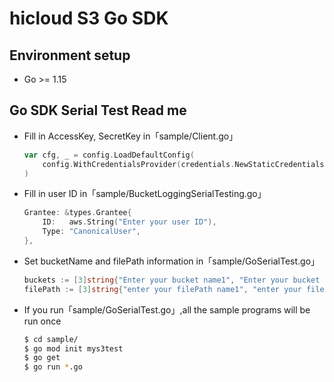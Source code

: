 # hicloud S3 Go SDK

## Environment setup
* Go >= 1.15

## Go SDK Serial Test Read me
* Fill in AccessKey, SecretKey in「sample/Client.go」
	```go
	var cfg, _ = config.LoadDefaultConfig(
		config.WithCredentialsProvider(credentials.NewStaticCredentialsProvider("Enter your AccessKey", "Enter your SecretKey", "")),
	)
	```
* Fill in user ID in「sample/BucketLoggingSerialTesting.go」
	```go
	Grantee: &types.Grantee{
		ID:   aws.String("Enter your user ID"),
		Type: "CanonicalUser",
	},
	```
* Set bucketName and filePath information in「sample/GoSerialTest.go」
	```go
	buckets := [3]string{"Enter your bucket name1", "Enter your bucket name2", "Enter your bucket name3",}
	filePath := [3]string{"enter your filePath name1", "enter your filePath name2", "enter your filePath name3"}
	```
* If you run「sample/GoSerialTest.go」,all the sample programs will be run once
	```sh
	$ cd sample/
	$ go mod init mys3test
	$ go get
	$ go run *.go
	```
